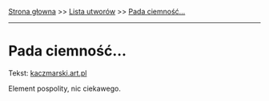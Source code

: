 [Strona głowna](../index.md) >> [Lista utworów](../list.md) >> [Pada ciemność…](397.md)

---

# Pada ciemność…

Tekst: [kaczmarski.art.pl](https://www.kaczmarski.art.pl/tworczosc/wiersze/pada-ciemnosc/)

Element pospolity, nic ciekawego.